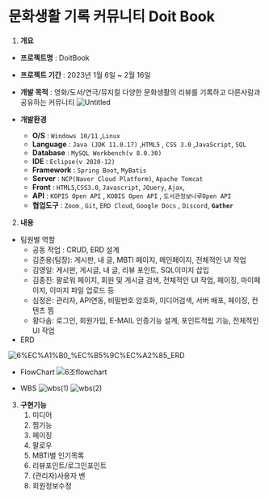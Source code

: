# 문화생활 기록 커뮤니티 Doit Book

1. **개요**
- **프로젝트명** : DoitBook
- **프로젝트 기간** : 2023년 1월 6일 ~ 2월 16일
- **개발 목적** : 영화/도서/연극/뮤지컬 다양한 문화생활의 리뷰를 기록하고 다른사람과 공유하는 커뮤니티
![Untitled](https://user-images.githubusercontent.com/49473766/218673483-aa3d54ea-5127-48e4-ab45-7e65db928d5a.png)

- **개발환경**
    - **O/S** : `Windows 10/11` ,`Linux`
    - **Language** : `Java (JDK 11.0.17)` ,`HTML5` , `CSS 3.0` ,`JavaScript`, `SQL`
    - **Database** : `MySQL Workbench(v 8.0.30)`
    - **IDE** : `Eclipse(v 2020-12)`
    - **Framework** : `Spring Boot`, `MyBatis`
    - **Server** : `NCP(Naver Cloud Platform)`, `Apache Tomcat`
    - **Front** : `HTML5`,`CSS3.0`, `Javascript`, `JQuery`, `Ajax`,
    - **API** : `KOPIS Open API` , `KOBIS Open API` ,  `도서관정보나루Open API`
    - **협업도구** : `Zoom` , `Git`, `ERD Cloud`, `Google Docs` , `Discord`, **`Gather`**
2. **내용**
- 팀원별 역할
    - 공동 작업 : CRUD, ERD 설계
    - 김준용(팀장): 게시판, 내 글, MBTI 페이지, 메인페이지, 전체적인 UI 작업
    - 김영일: 게시판, 게시글, 내 글, 리뷰 포인트, SQL이미지 삽입
    - 김종진: 팔로워 페이지, 회원 및 게시글 검색, 전체적인 UI 작업, 페이징, 마이페이지, 이미지 파일 업로드 등
    - 심정은: 관리자, API연동, 비밀번호 암호화, 미디어검색, 서버 배포, 페이징, 컨텐츠 찜
    - 황다솜: 로그인, 회원가입, E-MAIL 인증기능 설계, 포인트적립 기능, 전체적인 UI 작업
- ERD

![6%EC%A1%B0_%EC%B5%9C%EC%A2%85_ERD](https://user-images.githubusercontent.com/49473766/218673453-bf8b2e99-c0c3-413a-aa46-2e5aa3d612fa.png)
- FlowChart
![6조flowchart](https://user-images.githubusercontent.com/49473766/218763204-4176c423-7831-45f7-a775-044250e7e68e.png)

- WBS
![wbs(1)](https://user-images.githubusercontent.com/117333012/218775426-3740b4a6-ca7d-4157-8279-1acc97e486c7.png)
![wbs(2)](https://user-images.githubusercontent.com/117333012/218775456-adb97129-6b73-49a6-8c24-e457655ece94.png)


3. **구현기능**
    1. 미디어
    2. 찜기능
    3. 페이징
    4. 팔로우
    5. MBTI별 인기목록
    6. 리뷰포인트/로그인포인트
    7. (관리자)사용자 밴
    8. 회원정보수정
